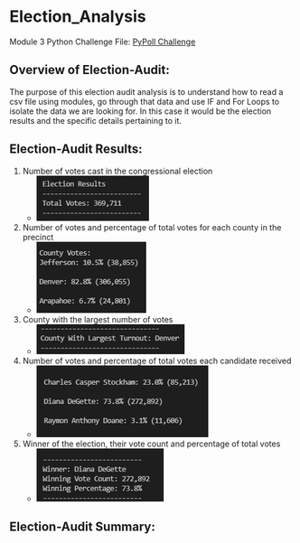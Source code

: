 # Election_Analysis
Module 3 Python Challenge 
File: [PyPoll Challenge](PyPoll_Challenge.py)

## Overview of Election-Audit:
The purpose of this election audit analysis is to understand how to read a csv file using modules, go through that data and use IF and For Loops to isolate the data we are looking for.
In this case it would be the election results and the specific details pertaining to it.   

## Election-Audit Results:
1. Number of votes cast in the congressional election 
    - ![Number Of Votes](Resources/Total_Votes.PNG)
2. Number of votes and percentage of total votes for each county in the precinct 
    - ![County Stats](Resources/County_Stats.PNG)
3. County with the largest number of votes 
    - ![County with Largest Turnout](Resources/County_Most_Votes.PNG)
4. Number of votes and percentage of total votes each candidate received 
    - ![Candidate Stats](Resources/Candidate_Stats.PNG)
5. Winner of the election, their vote count and percentage of total votes 
    - ![Winner Stats](Resources/Winner_Stats.PNG)

## Election-Audit Summary:

